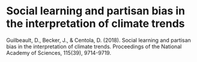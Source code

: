 # Social learning and partisan bias in the interpretation of climate trends

Guilbeault, D., Becker, J., & Centola, D. (2018). Social learning and partisan bias in the interpretation of climate trends. Proceedings of the National Academy of Sciences, 115(39), 9714-9719.